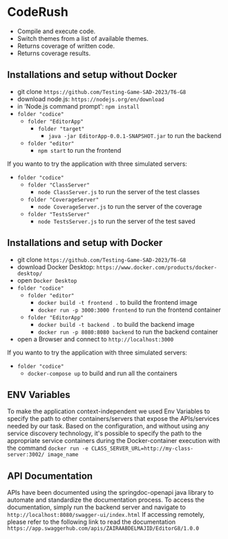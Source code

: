# CodeRush  
- Compile and execute code.
- Switch themes from a list of available themes.
- Returns coverage of written code.
- Returns coverage results.

## Installations and setup without Docker
- git clone `https://github.com/Testing-Game-SAD-2023/T6-G8`
- download node.js: `https://nodejs.org/en/download`
- in 'Node.js command prompt': `npm install`
- `folder "codice"`
	- `folder "EditorApp"`
		- `folder "target"`
			- `java -jar EditorApp-0.0.1-SNAPSHOT.jar` to run the backend
	- `folder "editor"`
		- `npm start` to run the frontend

If you wanto to try the application with three simulated servers:
- `folder "codice"`
	- `folder "ClassServer"`
		- `node ClassServer.js` to run the server of the test classes
	- `folder "CoverageServer"`
		- `node CoverageServer.js` to run the server of the coverage
	- `folder "TestsServer"`
		- `node TestsServer.js` to run the server of the test saved


## Installations and setup with Docker
- git clone `https://github.com/Testing-Game-SAD-2023/T6-G8`
- download Docker Desktop: `https://www.docker.com/products/docker-desktop/`
- open `Docker Desktop`
- `folder "codice"`
	- `folder "editor"`
		- `docker build -t frontend .` to build the frontend image
		- `docker run -p 3000:3000 frontend` to run the frontend container
	- `folder "EditorApp"`
		- `docker build -t backend .` to build the backend image
		- `docker run -p 8080:8080 backend` to run the backend container
- open a Browser and connect to `http://localhost:3000`

If you wanto to try the application with three simulated servers:
- `folder "codice"`
	- `docker-compose up` to build and run all the containers

## ENV Variables
To make the application context-independent we used Env Variables to specify the 
path to other containers/servers that expose the APIs/services needed by our task.
Based on the configuration, and without using any service discovery technology, it's
possible to specify the path to the appropriate service containers during the Docker-container 
execution with the command
` docker run -e CLASS_SERVER_URL=http://my-class-server:3002/ image_name `

## API Documentation
APIs have been documented using the springdoc-openapi java library to automate and 
standardize the documentation process. 
To access the documentation, simply run the backend server and navigate to 
 	  `http://localhost:8080/swagger-ui/index.html`
If accessing remotely, please refer to the following link to read the documentation
` https://app.swaggerhub.com/apis/ZAIRAABDELMAJID/EditorG8/1.0.0 `


